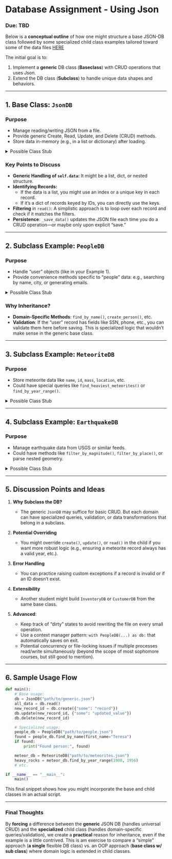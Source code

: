 # Database Assignment - Using Json

### Due: TBD

Below is a **conceptual outline** of how one might structure a base JSON-DB class followed by some specialized child class examples tailored toward some of the data files [HERE](../../Resources/06-Data/)

The initial goal is to:

1. Implement a **generic** DB class (**Baseclass**) with CRUD operations that uses Json.
2. Extend the DB class (**Subclass**) to handle unique data shapes and behaviors.

---

## 1. Base Class: `JsonDB`

### Purpose

- Manage reading/writing JSON from a file.
- Provide generic Create, Read, Update, and Delete (CRUD) methods.
- Store data in-memory (e.g., in a list or dictionary) after loading.

<details>
<summary>Possible Class Stub</summary>

```python
class JsonDB:
    """
    Base class for a simple JSON "database."

    Attributes:
        filepath (str): Path to the JSON file on disk.
        data (any): The loaded JSON data (e.g., list, dict).
    """
    def __init__(self, filepath):
        """
        Initialize the DB with a path to the JSON file.
        """
        self.filepath = filepath
        self.data = None
        self._load_data()

    def _load_data(self):
        """
        Internal helper to load JSON data from the file into self.data.
        Handle exceptions and set self.data appropriately if file is missing/corrupted.
        """
        pass

    def _save_data(self):
        """
        Internal helper to save self.data back to the JSON file.
        """
        pass

    def create(self, record):
        """
        Insert a new record into self.data.
        'record' could be a dict or some structure that matches the data layout.
        Return the inserted record or some identifier.
        """
        pass

    def read(self, **filters):
        """
        Read/search the database.
        E.g., read(name="Teresa", city="Los Angeles") might filter by matching fields.
        Return a list of matching records or a single record.
        """
        pass

    def update(self, record_id, updated_data):
        """
        Update an existing record by some identifier.
        Return the updated record, or raise an error if not found.
        """
        pass

    def delete(self, record_id):
        """
        Remove a record by its identifier.
        Return the deleted record, or raise an error if not found.
        """
        pass
```

</details>

### Key Points to Discuss

- **Generic Handling of `self.data`:** It might be a list, dict, or nested structure.
- **Identifying Records:**
  - If the data is a list, you might use an index or a unique key in each record.
  - If it’s a dict of records keyed by IDs, you can directly use the keys.
- **Filtering** in `read()`: A simplistic approach is to loop over each record and check if it matches the filters.
- **Persistence**: `_save_data()` updates the JSON file each time you do a CRUD operation—or maybe only upon explicit “save.”

---

## 2. Subclass Example: `PeopleDB`

### Purpose

- Handle “user” objects (like in your Example 1).
- Provide convenience methods specific to “people” data: e.g., searching by name, city, or generating emails.

<details>
<summary>Possible Class Stub</summary>

```python
class PeopleDB(JsonDB):
    """
    Specialized DB class for handling 'user' records in JSON format.
    """
    def __init__(self, filepath):
        super().__init__(filepath)

    def find_by_name(self, first_name=None, last_name=None):
        """
        Convenience method to query people by first/last name.
        """
        # Possibly call self.read() or do custom logic here.
        pass

    def create_person(self, person_data):
        """
        A more domain-specific create method.
        Might validate the user structure, e.g., checking phone, SSN formats, etc.
        Then call self.create(...) from the base class.
        """
        pass

    # Optionally override or extend the base CRUD methods if needed
    # e.g., custom validation, special indexing, etc.
```

</details>

### Why Inheritance?

- **Domain-Specific Methods**: `find_by_name()`, `create_person()`, etc.
- **Validation**: If the “user” record has fields like SSN, phone, etc., you can validate them here before saving. This is specialized logic that wouldn’t make sense in the generic base class.

---

## 3. Subclass Example: `MeteoriteDB`

### Purpose

- Store meteorite data like `name`, `id`, `mass`, `location`, etc.
- Could have special queries like `find_heaviest_meteorites()` or `find_by_year_range()`.

<details>
<summary>Possible Class Stub</summary>

```python
class MeteoriteDB(JsonDB):
    """
    Specialized DB class for handling meteorite JSON records.
    """
    def __init__(self, filepath):
        super().__init__(filepath)

    def find_by_year_range(self, start_year, end_year):
        """
        Return meteorites that fall within [start_year, end_year].
        """
        pass

    def find_by_location(self, lat, lng, radius):
        """
        Potentially search for meteorites near a certain coordinate.
        """
        pass

    # Additional domain-specific logic (mass-based queries, etc.)
```

</details>

---

## 4. Subclass Example: `EarthquakeDB`

### Purpose

- Manage earthquake data from USGS or similar feeds.
- Could have methods like `filter_by_magnitude()`, `filter_by_place()`, or parse nested geometry.

<details>
<summary>Possible Class Stub</summary>

```python
class EarthquakeDB(JsonDB):
    """
    Specialized DB class for earthquake-related data.
    """
    def __init__(self, filepath):
        super().__init__(filepath)

    def filter_by_magnitude(self, min_mag, max_mag):
        """
        Return earthquakes with magnitude in [min_mag, max_mag].
        """
        pass

    def get_coordinates(self, quake_id):
        """
        Extract the 'geometry' -> 'coordinates' array for a given quake.
        """
        pass
```

</details>

---

## 5. Discussion Points and Ideas

1. **Why Subclass the DB?**

   - The generic `JsonDB` may suffice for basic CRUD. But each domain can have specialized queries, validation, or data transformations that belong in a subclass.

2. **Potential Overriding**

   - You might override `create()`, `update()`, or `read()` in the child if you want more robust logic (e.g., ensuring a meteorite record always has a valid year, etc.).

3. **Error Handling**

   - You can practice raising custom exceptions if a record is invalid or if an ID doesn’t exist.

4. **Extensibility**

   - Another student might build `InventoryDB` or `CustomerDB` from the same base class.

5. **Advanced**:
   - Keep track of “dirty” states to avoid rewriting the file on every small operation.
   - Use a context manager pattern: `with PeopleDB(...) as db:` that automatically saves on exit.
   - Potential concurrency or file-locking issues if multiple processes read/write simultaneously (beyond the scope of most sophomore courses, but still good to mention).

---

## 6. Sample Usage Flow

```python
def main():
    # Base usage:
    db = JsonDB("path/to/generic.json")
    all_data = db.read()
    new_record_id = db.create({"some": "record"})
    db.update(new_record_id, {"some": "updated_value"})
    db.delete(new_record_id)

    # Specialized usage:
    people_db = PeopleDB("path/to/people.json")
    found = people_db.find_by_name(first_name="Teresa")
    if found:
        print("Found person:", found)

    meteor_db = MeteoriteDB("path/to/meteorites.json")
    heavy_rocks = meteor_db.find_by_year_range(1900, 1956)
    # etc.

if __name__ == "__main__":
    main()
```

This final snippet shows how you might incorporate the base and child classes in an actual script.

---

### Final Thoughts

By **forcing** a difference between the **generic** JSON DB (handles universal CRUD) and the **specialized** child class (handles domain-specific queries/validation), we create a **practical** reason for inheritance, even if the example is a little contrived. This is am exercise to compare a “simple” approach (**a single** flexible DB class) vs. an OOP approach (**base class w/ sub class**) where domain logic is extended in child classes.
